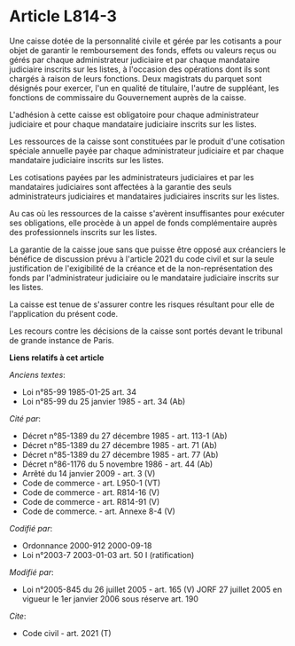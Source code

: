# Article L814-3

Une caisse dotée de la personnalité civile et gérée par les cotisants a pour objet de garantir le remboursement des fonds,
effets ou valeurs reçus ou gérés par chaque administrateur judiciaire et par chaque mandataire judiciaire inscrits sur les
listes, à l'occasion des opérations dont ils sont chargés à raison de leurs fonctions. Deux magistrats du parquet sont
désignés pour exercer, l'un en qualité de titulaire, l'autre de suppléant, les fonctions de commissaire du Gouvernement
auprès de la caisse.

L'adhésion à cette caisse est obligatoire pour chaque administrateur judiciaire et pour chaque mandataire judiciaire inscrits
sur les listes.

Les ressources de la caisse sont constituées par le produit d'une cotisation spéciale annuelle payée par chaque
administrateur judiciaire et par chaque mandataire judiciaire inscrits sur les listes.

Les cotisations payées par les administrateurs judiciaires et par les mandataires judiciaires sont affectées à la garantie
des seuls administrateurs judiciaires et mandataires judiciaires inscrits sur les listes.

Au cas où les ressources de la caisse s'avèrent insuffisantes pour exécuter ses obligations, elle procède à un appel de fonds
complémentaire auprès des professionnels inscrits sur les listes.

La garantie de la caisse joue sans que puisse être opposé aux créanciers le bénéfice de discussion prévu à l'article 2021 du
code civil et sur la seule justification de l'exigibilité de la créance et de la non-représentation des fonds par
l'administrateur judiciaire ou le mandataire judiciaire inscrits sur les listes.

La caisse est tenue de s'assurer contre les risques résultant pour elle de l'application du présent code.

Les recours contre les décisions de la caisse sont portés devant le tribunal de grande instance de Paris.

**Liens relatifs à cet article**

_Anciens textes_:

  - Loi n°85-99 1985-01-25 art. 34
  - Loi n°85-99 du 25 janvier 1985 - art. 34 (Ab)

_Cité par_:

  - Décret n°85-1389 du 27 décembre 1985 - art. 113-1 (Ab)
  - Décret n°85-1389 du 27 décembre 1985 - art. 71 (Ab)
  - Décret n°85-1389 du 27 décembre 1985 - art. 77 (Ab)
  - Décret n°86-1176 du 5 novembre 1986 - art. 44 (Ab)
  - Arrêté du 14 janvier 2009 - art. 3 (V)
  - Code de commerce - art. L950-1 (VT)
  - Code de commerce - art. R814-16 (V)
  - Code de commerce - art. R814-91 (V)
  - Code de commerce. - art. Annexe 8-4 (V)

_Codifié par_:

  - Ordonnance 2000-912 2000-09-18
  - Loi n°2003-7 2003-01-03 art. 50 I (ratification)

_Modifié par_:

  - Loi n°2005-845 du 26 juillet 2005 - art. 165 (V) JORF 27 juillet 2005 en vigueur le 1er janvier 2006 sous réserve art. 190

_Cite_:

  - Code civil - art. 2021 (T)
